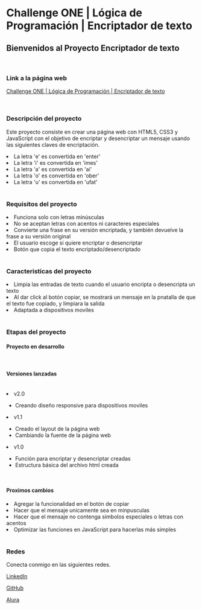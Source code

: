 # Challenge ONE | Lógica de Programación | Encriptador de texto

## Bienvenidos al Proyecto Encriptador de texto

<br>

### Link a la página web

<a href="https://efrainvilleda.github.io/challenge-encriptador/">Challenge ONE | Lógica de Programación | Encriptador de texto</a>

<br>

### Descripción del proyecto

Este proyecto consiste en crear una página web con HTML5, CSS3 y JavaScript con el objetivo de encriptar y desencriptar un mensaje usando las siguientes claves de encriptación.

<li>La letra 'e' es convertida en 'enter'</li>
<li>La letra 'i' es convertida en 'imes'</li>
<li>La letra 'a' es convertida en 'ai'</li>
<li>La letra 'o' es convertida en 'ober'</li>
<li>La letra 'u' es convertida en 'ufat'</li>

<br>

### Requisitos del proyecto

<li>Funciona solo con letras minúsculas</li>
<li>No se aceptan letras con acentos ni caracteres especiales</li>
<li>Convierte una frase en su versión encriptada, y también devuelve la frase a su versión original</li>
<li>El usuario escoge si quiere encriptar o desencriptar</li>
<li>Botón que copia el texto encriptado/desencriptado</li>

<br>

### Caracteristicas del proyecto

<li>Limpia las entradas de texto cuando el usuario encripta o desencripta un texto</li>
<li>Al dar click al botón copiar, se mostrará un mensaje en la pnatalla de que el texto fue copiado, y limpiara la salida</li>
<li>Adaptada a dispositivos moviles</li>

<br>

### Etapas del proyecto

#### Proyecto en desarrollo

<br>

#### Versiones lanzadas

<br>

<li>v2.0</li>
<ul>
    <li>Creando diseño responsive para dispositivos moviles</li> 
</ul>
<li>v1.1</li>
<ul>
    <li>Creado el layout de la página web</li> 
    <li>Cambiando la fuente de la página web</li>
</ul>
<li>v1.0</li>
<ul>
    <li>Función para encriptar y desencriptar creadas</li> 
    <li>Estructura básica del archivo html creada</li>
</ul>

<br>

#### Proximos cambios

<li>Agregar la funcionalidad en el botón de copiar</li>
<li>Hacer que el mensaje unicamente sea en minpusculas</li>
<li>Hacer que el mensaje no contenga simbolos especiales o letras con acentos</li>
<li>Optimizar las funciones en JavaScript para hacerlas más simples</li>

<br>

### Redes

Conecta conmigo en las siguientes redes.
<p><a class="enlace" href="https://www.linkedin.com/in/efrain-villeda-ibarra/">LinkedIn</a></p>
<p><a class="enlace" href="https://github.com/efrainvilleda">GitHub</a></p>
<p><a class="enlace" href="https://app.aluracursos.com/user/efrain-villeda29">Alura</a></p>